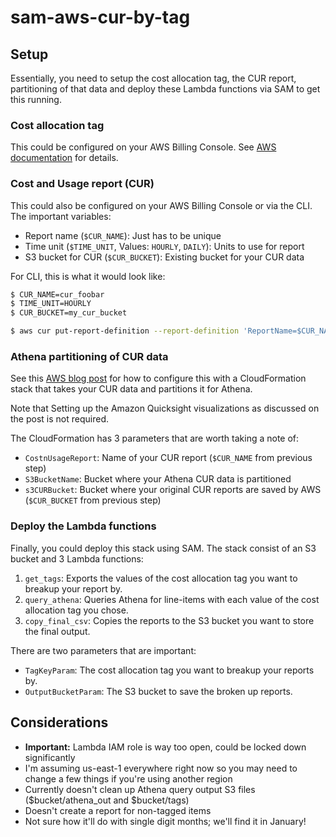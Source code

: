 # sam-aws-cur-by-tag

## Setup
Essentially, you need to setup the cost allocation tag, the CUR report, partitioning of that data and deploy these Lambda functions via SAM to get this running.

### Cost allocation tag
This could be configured on your AWS Billing Console. See [AWS documentation](http://docs.aws.amazon.com/awsaccountbilling/latest/aboutv2/activating-tags.html) for details.

### Cost and Usage report (CUR)
This could also be configured on your AWS Billing Console or via the CLI. The important variables:

* Report name (`$CUR_NAME`): Just has to be unique
* Time unit (`$TIME_UNIT`, Values: `HOURLY`, `DAILY`): Units to use for report
* S3 bucket for CUR (`$CUR_BUCKET`): Existing bucket for your CUR data

For CLI, this is what it would look like:

```bash
$ CUR_NAME=cur_foobar
$ TIME_UNIT=HOURLY
$ CUR_BUCKET=my_cur_bucket

$ aws cur put-report-definition --report-definition 'ReportName=$CUR_NAME,S3Bucket=$CUR_BUCKET,TimeUnit=$TIME_UNIT,Format=textORcsv,Compression=GZIP,AdditionalSchemaElements=RESOURCES,S3Prefix="",S3Region=us-east-1,AdditionalArtifacts=QUICKSIGHT'
```

### Athena partitioning of CUR data
See this [AWS blog post](https://aws.amazon.com/blogs/big-data/query-and-visualize-aws-cost-and-usage-data-using-amazon-athena-and-amazon-quicksight/) for how to configure this with a CloudFormation stack that takes your CUR data and partitions it for Athena.

Note that Setting up the Amazon Quicksight visualizations as discussed on the post is not required.

The CloudFormation has 3 parameters that are worth taking a note of:

* `CostnUsageReport`: Name of your CUR report (`$CUR_NAME` from previous step)
* `S3BucketName`: Bucket where your Athena CUR data is partitioned	
* `s3CURBucket`: Bucket where your original CUR reports are saved by AWS (`$CUR_BUCKET` from previous step)

### Deploy the Lambda functions
Finally, you could deploy this stack using SAM. The stack consist of an S3 bucket and 3 Lambda functions:

1. `get_tags`: Exports the values of the cost allocation tag you want to breakup your report by.
2. `query_athena`: Queries Athena for line-items with each value of the cost allocation tag you chose.
3. `copy_final_csv`: Copies the reports to the S3 bucket you want to store the final output.

There are two parameters that are important:
* `TagKeyParam`: The cost allocation tag you want to breakup your reports by.
* `OutputBucketParam`: The S3 bucket to save the broken up reports.

## Considerations
* **Important:** Lambda IAM role is way too open, could be locked down significantly
* I'm assuming us-east-1 everywhere right now so you may need to change a few things if you're using another region
* Currently doesn't clean up Athena query output S3 files ($bucket/athena_out and $bucket/tags)
* Doesn't create a report for non-tagged items
* Not sure how it'll do with single digit months; we'll find it in January!
